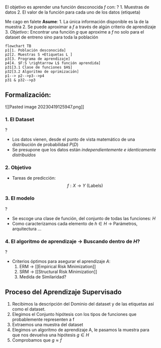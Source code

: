 El objetivo es aprender una función desconocida $f$ con:
?
	1. Muestras de datos
	2. El valor de la función para cada uno de los datos (etiqueta)

Me cago en falete
**Asume**:
	1. La única información disponible es la de la muestra
	2. Se puede aproximar a $f$ a través de algún criterio de aprendizaje
	3. *Objetivo*:: Encontrar una función $g$ que aproxime a $f$ no solo para el dataset de entreno sino para toda la población

```mermaid
flowchart TB
p1[1. Población desconocida]
p2[2. Muestras S +Etiquetas L ]
p3[3. Programa de aprendizaje]
p4[4. $F:S \rightarrow L$ función aprendida]
p31[3.1 Clase de funciones $H$]
p32[3.2 Algoritmo de oprimización]
p1--> p2-->p3-->p4
p31 & p32-->p3

```


## Formalización:
![[Pasted image 20230419125947.png]]

### 1. El Dataset
?
- Los datos vienen, desde el punto de vista matemático de una distribución de probabilidad $P(D)$
- Se presupone que los datos están *independientemente e identicamente distribuidos*

### 2. Objetivo
- Tareas de predicción:$$f:X \rightarrow Y \text{ (Labels)}$$
 
### 3. El modelo
?
- Se escoge una clase de función, del conjunto de todas las funciones: $H$ 
- Como caracterizamos cada elemento de $h \in H$ -> Parámetros, arquitectura ... 

### 4. El algoritmo de aprendizaje -> Buscando dentro de $H$?
?
- Criterios óptimos para asegurar el aprendizaje $A$:
	1. ERM -> [[Empirical Risk Minimization]]
	2. SRM -> [[Structural Risk Minimization]]
	3. Medida de Similaridad?

## Proceso del Aprendizaje Supervisado

1. Recibimos la descripción del Dominio del dataset y de las etiquetas así como el dataset.
2. Elegimos el Conjunto hipótesis con los tipos de funciones que probablemente representen a f
3. Extraemos una muestra del dataset
4. Elegimos un algoritmo de aprendizaje A, le pasamos la muestra para que nos devuelva una hipótesis $g \in H$
5. Comprobamos que $g \approx f$
